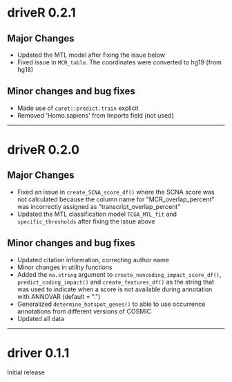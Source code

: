 # driveR 0.2.1

## Major Changes

- Updated the MTL model after fixing the issue below
- Fixed issue in `MCR_table`. The coordinates were converted to hg19 (from hg18)

## Minor changes and bug fixes

- Made use of `caret::predict.train` explicit
- Removed 'Homo.sapiens' from Imports field (not used)

***

# driveR 0.2.0

## Major Changes

- Fixed an issue in `create_SCNA_score_df()` where the SCNA score was not calculated because the column name for "MCR_overlap_percent" was incorrectly assigned as "transcript_overlap_percent"
- Updated the MTL classification model `TCGA_MTL_fit` and `specific_thresholds` after fixing the issue above

## Minor changes and bug fixes

- Updated citation information, correcting author name
- Minor changes in utility functions
- Added the `na.string` argument to `create_noncoding_impact_score_df()`, `predict_coding_impact()` and `create_features_df()` as the string that was used to indicate when a score is not available during annotation with ANNOVAR (default = ".")
- Generalized `determine_hotspot_genes()` to able to use occurrence annotations from different versions of COSMIC 
- Updated all data

***

# driver 0.1.1

Initial release
